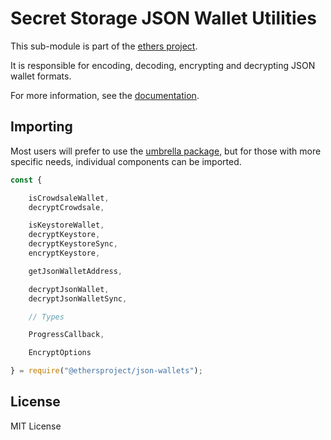 Secret Storage JSON Wallet Utilities
====================================

This sub-module is part of the [ethers project](https://github.com/ethers-io/ethers.js).

It is responsible for encoding, decoding, encrypting and decrypting JSON wallet
formats.

For more information, see the [documentation](https://docs.ethers.io/v5/api/utils/).

Importing
---------

Most users will prefer to use the [umbrella package](https://www.npmjs.com/package/ethers),
but for those with more specific needs, individual components can be imported.

```javascript
const {

    isCrowdsaleWallet,
    decryptCrowdsale,

    isKeystoreWallet,
    decryptKeystore,
    decryptKeystoreSync,
    encryptKeystore,

    getJsonWalletAddress,

    decryptJsonWallet,
    decryptJsonWalletSync,

    // Types

    ProgressCallback,

    EncryptOptions

} = require("@ethersproject/json-wallets");
```

License
-------

MIT License
